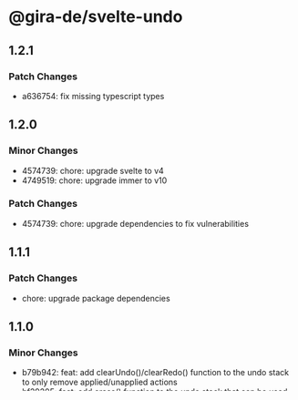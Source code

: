 # @gira-de/svelte-undo

## 1.2.1

### Patch Changes

- a636754: fix missing typescript types

## 1.2.0

### Minor Changes

- 4574739: chore: upgrade svelte to v4
- 4749519: chore: upgrade immer to v10

### Patch Changes

- 4574739: chore: upgrade dependencies to fix vulnerabilities

## 1.1.1

### Patch Changes

- chore: upgrade package dependencies

## 1.1.0

### Minor Changes

- b79b942: feat: add clearUndo()/clearRedo() function to the undo stack to only remove applied/unapplied actions
- bf29205: feat: add erase() function to the undo stack that can be used to reduce the stack size while keeping the undo history messages

### Patch Changes

- e87e984: remove: ticker from undo stack as its purpose is not really clear
- e87e984: fix: wrong seqNbr after erase() or clearUndo()

## 1.0.0

### Major Changes

- first major release
- feat: undo stack with undo/redo/goto
- feat: undo step messages
- feat: transactions
- feat: snapshots
- feat: full typescript support

## 0.0.7

### Patch Changes

- fix: ticker should be 0 after loading a snapshot

## 0.0.6

### Patch Changes

- order of generic types for actions shall be the same as the constructor params

## 0.0.5

### Patch Changes

- docs: improve readme
- docs: add api docs
- fix: restrict access to undo stack and action properties

## 0.0.4

### Patch Changes

- provide TransactionCtrl type

## 0.0.3

### Patch Changes

- breaking interface changes in actions, undoStack and transactionCtrl

## 0.0.2

### Patch Changes

- fix: undo-stack save() was exporting an old data set when called after load()
- fix: stores argument for load/save() should be of type Record
- feat: add clear function to clear undo stack
- fix: add missing type exports

